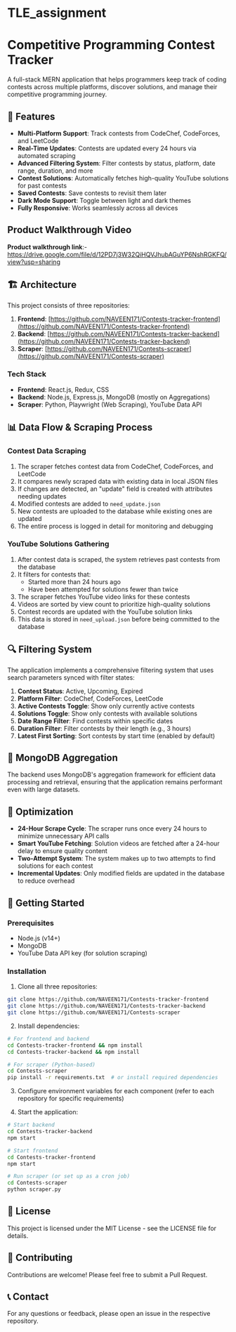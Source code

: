 # TLE_assignment

# Competitive Programming Contest Tracker

A full-stack MERN application that helps programmers keep track of coding contests across multiple platforms, discover solutions, and manage their competitive programming journey.

## 🌟 Features

- **Multi-Platform Support**: Track contests from CodeChef, CodeForces, and LeetCode
- **Real-Time Updates**: Contests are updated every 24 hours via automated scraping
- **Advanced Filtering System**: Filter contests by status, platform, date range, duration, and more
- **Contest Solutions**: Automatically fetches high-quality YouTube solutions for past contests
- **Saved Contests**: Save contests to revisit them later
- **Dark Mode Support**: Toggle between light and dark themes
- **Fully Responsive**: Works seamlessly across all devices

## Product Walkthrough Video
**Product walkthrough link**:- https://drive.google.com/file/d/12PD7j3W32QiHQVJhubAGuYP6NshRGKFQ/view?usp=sharing

## 🏗️ Architecture

This project consists of three repositories:

1. **Frontend**: [https://github.com/NAVEEN171/Contests-tracker-frontend](https://github.com/NAVEEN171/Contests-tracker-frontend)
2. **Backend**: [https://github.com/NAVEEN171/Contests-tracker-backend](https://github.com/NAVEEN171/Contests-tracker-backend)
3. **Scraper**: [https://github.com/NAVEEN171/Contests-scraper](https://github.com/NAVEEN171/Contests-scraper)

### Tech Stack

- **Frontend**: React.js, Redux, CSS
- **Backend**: Node.js, Express.js, MongoDB (mostly on Aggregations)
- **Scraper**: Python, Playwright (Web Scraping), YouTube Data API

## 📊 Data Flow & Scraping Process

### Contest Data Scraping

1. The scraper fetches contest data from CodeChef, CodeForces, and LeetCode
2. It compares newly scraped data with existing data in local JSON files
3. If changes are detected, an "update" field is created with attributes needing updates
4. Modified contests are added to `need_update.json`
5. New contests are uploaded to the database while existing ones are updated
6. The entire process is logged in detail for monitoring and debugging

### YouTube Solutions Gathering

1. After contest data is scraped, the system retrieves past contests from the database
2. It filters for contests that:
   - Started more than 24 hours ago
   - Have been attempted for solutions fewer than twice
3. The scraper fetches YouTube video links for these contests
4. Videos are sorted by view count to prioritize high-quality solutions
5. Contest records are updated with the YouTube solution links
6. This data is stored in `need_upload.json` before being committed to the database

## 🔍 Filtering System

The application implements a comprehensive filtering system that uses search parameters synced with filter states:

1. **Contest Status**: Active, Upcoming, Expired
2. **Platform Filter**: CodeChef, CodeForces, LeetCode
3. **Active Contests Toggle**: Show only currently active contests
4. **Solutions Toggle**: Show only contests with available solutions
5. **Date Range Filter**: Find contests within specific dates
6. **Duration Filter**: Filter contests by their length (e.g., 3 hours)
7. **Latest First Sorting**: Sort contests by start time (enabled by default)

## 💾 MongoDB Aggregation

The backend uses MongoDB's aggregation framework for efficient data processing and retrieval, ensuring that the application remains performant even with large datasets.

## 🔄 Optimization

- **24-Hour Scrape Cycle**: The scraper runs once every 24 hours to minimize unnecessary API calls
- **Smart YouTube Fetching**: Solution videos are fetched after a 24-hour delay to ensure quality content
- **Two-Attempt System**: The system makes up to two attempts to find solutions for each contest
- **Incremental Updates**: Only modified fields are updated in the database to reduce overhead

## 🚀 Getting Started

### Prerequisites

- Node.js (v14+)
- MongoDB
- YouTube Data API key (for solution scraping)

### Installation

1. Clone all three repositories:
```bash
git clone https://github.com/NAVEEN171/Contests-tracker-frontend
git clone https://github.com/NAVEEN171/Contests-tracker-backend
git clone https://github.com/NAVEEN171/Contests-scraper
```

2. Install dependencies:
```bash
# For frontend and backend
cd Contests-tracker-frontend && npm install
cd Contests-tracker-backend && npm install

# For scraper (Python-based)
cd Contests-scraper
pip install -r requirements.txt  # or install required dependencies
```

3. Configure environment variables for each component (refer to each repository for specific requirements)

4. Start the application:
```bash
# Start backend
cd Contests-tracker-backend
npm start

# Start frontend
cd Contests-tracker-frontend
npm start

# Run scraper (or set up as a cron job)
cd Contests-scraper
python scraper.py
```

## 📝 License

This project is licensed under the MIT License - see the LICENSE file for details.

## 🤝 Contributing

Contributions are welcome! Please feel free to submit a Pull Request.

## 📞 Contact

For any questions or feedback, please open an issue in the respective repository.
